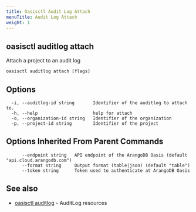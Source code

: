 ```yaml
---
title: Oasisctl Audit Log Attach
menuTitle: Audit Log Attach
weight: 1
---
```

## oasisctl auditlog attach

Attach a project to an audit log

```
oasisctl auditlog attach [flags]
```

## Options
```
  -i, --auditlog-id string       Identifier of the auditlog to attach to.
  -h, --help                     help for attach
  -o, --organization-id string   Identifier of the organization
  -p, --project-id string        Identifier of the project
```

## Options Inherited From Parent Commands
```
      --endpoint string   API endpoint of the ArangoDB Oasis (default "api.cloud.arangodb.com")
      --format string     Output format (table|json) (default "table")
      --token string      Token used to authenticate at ArangoDB Oasis
```

## See also
* [oasisctl auditlog](_index.md)	 - AuditLog resources

